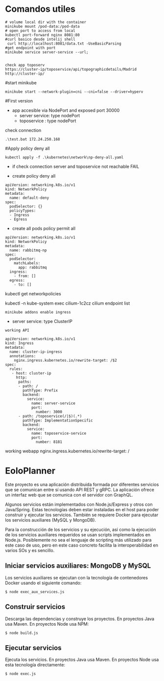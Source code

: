 # Comandos utiles 

````shell
# volume local dir with the container
minikube mount /pod-data:/pod-data
# open port to access from local
kubectl port-forward nginx 8081:80
#curl basico desde intelij shell
 curl http://localhost:8081/data.txt -UseBasicParsing
#get endpoint with port 
minikube service server-service --url;


check app toposerv
https://cluster-ip/toposervice/api/topographicdetails/Madrid
http://cluster-ip/
````

#start minikube
````shell
minikube start --network-plugin=cni --cni=false --driver=hyperv
````

#First version
* app accesible via NodePort and exposed port 30000
  * server service: type nodePort
  * toposervice : type nodePort

check connection
````shell
.\test.bat 172.24.250.168
````

#Apply policy deny all
````shell
kubectl apply -f .\kubernetes\network\np-deny-all.yaml
````

* if check connection server and toposervice not reachable FAIL


* create policy deny all
````shell
apiVersion: networking.k8s.io/v1
kind: NetworkPolicy
metadata:
  name: default-deny
spec:
  podSelector: {}
  policyTypes:
  - Ingress
  - Egress
````

* create all pods policy permit all

````shell
apiVersion: networking.k8s.io/v1
kind: NetworkPolicy
metadata:
  name: rabbitmq-np
spec:
  podSelector:
    matchLabels:
      app: rabbitmq
  ingress:
    - from: []
  egress:
    - to: []

````

kubectl get networkpolicies

kubectl -n kube-system exec cilium-1c2cz cilium endpoint list






```shell
minikube addons enable ingress
```
 
  * server service: type ClusterIP


````shell
working API

apiVersion: networking.k8s.io/v1
kind: Ingress  
metadata:  
  name: cluster-ip-ingress
  annotations:
    nginx.ingress.kubernetes.io/rewrite-target: /$2
spec:
  rules:
   - host: cluster-ip
     http:
      paths:
      - path: /
        pathType: Prefix
        backend:
          service:
            name: server-service
            port:
              number: 3000
      - path: /toposervice(/|$)(.*)
        pathType: ImplementationSpecific
        backend:
          service:
            name: toposervice-service
            port:
              number: 8181
````

working webapp
nginx.ingress.kubernetes.io/rewrite-target: /

# EoloPlanner

Este proyecto es una aplicación distribuida formada por diferentes servicios que se comunican entre sí usando API REST y gRPC. La aplicación ofrece un interfaz web que se comunica con el servidor con GraphQL. 

Algunos servicios están implementados con Node.js/Express y otros con Java/Spring. Estas tecnologías deben estar instaladas en el host para poder construir y ejecutar los servicios. También se requiere Docker para ejecutar los servicios auxiliares (MySQL y MongoDB).

Para la construcción de los servicios y su ejecución, así como la ejecución de los servicios auxiliares requeridos se usan scripts implementados en Node.js. Posiblemente no sea el lenguaje de scripting más utilizado para este caso de uso, pero en este caso concreto facilita la interoperabilidad en varios SOs y es sencillo.

## Iniciar servicios auxiliares: MongoDB y MySQL

Los servicios auxiliares se ejecutan con la tecnología de contenedores Docker usando el siguiente comando:

```
$ node exec_aux_services.js
```

## Construir servicios

Descarga las dependencias y construye los proyectos. En proyectos Java usa Maven. En proyectos Node usa NPM:

```
$ node build.js
```

## Ejecutar servicios

Ejecuta los servicios. En proyectos Java usa Maven. En proyectos Node usa esta tecnología directamente:

```
$ node exec.js
```